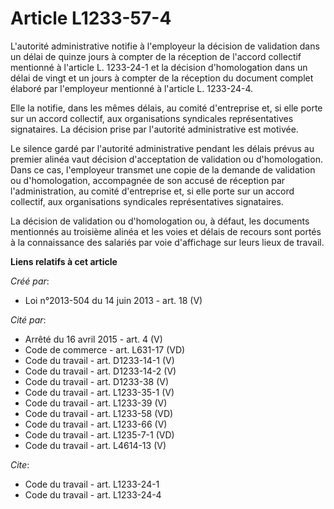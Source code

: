 # Article L1233-57-4

L'autorité administrative notifie à l'employeur la décision de validation dans un délai de quinze jours à compter de la
réception de l'accord collectif mentionné à l'article L. 1233-24-1 et la décision d'homologation dans un délai de vingt et un
jours à compter de la réception du document complet élaboré par l'employeur mentionné à l'article L. 1233-24-4. 

Elle la notifie, dans les mêmes délais, au comité d'entreprise et, si elle porte sur un accord collectif, aux organisations
syndicales représentatives signataires. La décision prise par l'autorité administrative est motivée. 

Le silence gardé par l'autorité administrative pendant les délais prévus au premier alinéa vaut décision d'acceptation de
validation ou d'homologation. Dans ce cas, l'employeur transmet une copie de la demande de validation ou d'homologation,
accompagnée de son accusé de réception par l'administration, au comité d'entreprise et, si elle porte sur un accord
collectif, aux organisations syndicales représentatives signataires. 

La décision de validation ou d'homologation ou, à défaut, les documents mentionnés au troisième alinéa et les voies et délais
de recours sont portés à la connaissance des salariés par voie d'affichage sur leurs lieux de travail.

**Liens relatifs à cet article**

_Créé par_:

  - Loi n°2013-504 du 14 juin 2013 - art. 18 (V)

_Cité par_:

  - Arrêté du 16 avril 2015 - art. 4 (V)
  - Code de commerce - art. L631-17 (VD)
  - Code du travail - art. D1233-14-1 (V)
  - Code du travail - art. D1233-14-2 (V)
  - Code du travail - art. D1233-38 (V)
  - Code du travail - art. L1233-35-1 (V)
  - Code du travail - art. L1233-39 (V)
  - Code du travail - art. L1233-58 (VD)
  - Code du travail - art. L1233-66 (V)
  - Code du travail - art. L1235-7-1 (VD)
  - Code du travail - art. L4614-13 (V)

_Cite_:

  - Code du travail - art. L1233-24-1
  - Code du travail - art. L1233-24-4
